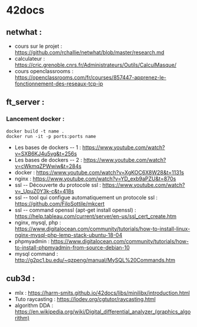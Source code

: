 # 42docs

 ## netwhat :
  
   - cours sur le projet : https://github.com/rchallie/netwhat/blob/master/research.md
   - calculateur : https://cric.grenoble.cnrs.fr/Administrateurs/Outils/CalculMasque/
   - cours openclassrooms : https://openclassrooms.com/fr/courses/857447-apprenez-le-fonctionnement-des-reseaux-tcp-ip
  
 
 ## ft_server : 

   ### Lancement docker :
    docker build -t name .
    docker run -it -p ports:ports name
   - Les bases de dockers -- 1 : https://www.youtube.com/watch?v=SXB6KJ4u5vg&t=256s
   - Les bases de dockers -- 2 : https://www.youtube.com/watch?v=cWkmqZPWwiw&t=284s
   - docker : https://www.youtube.com/watch?v=XgKOC6X8W28&t=1131s
   - nginx : https://www.youtube.com/watch?v=YD_exb9aPZU&t=870s
   - ssl -- Découverte du protocole ssl  : https://www.youtube.com/watch?v=_UpuZ0Y3k-c&t=418s
   - ssl -- tool qui configue automatiquement un protocole ssl  : https://github.com/FiloSottile/mkcert
   - ssl -- command openssl (apt-get install openssl) : https://help.tableau.com/current/server/en-us/ssl_cert_create.htm
   - nginx, mysql, php : https://www.digitalocean.com/community/tutorials/how-to-install-linux-nginx-mysql-php-lemp-stack-ubuntu-18-04
   - phpmyadmin : https://www.digitalocean.com/community/tutorials/how-to-install-phpmyadmin-from-source-debian-10
   - mysql command : http://g2pc1.bu.edu/~qzpeng/manual/MySQL%20Commands.htm
  


 ## cub3d : 

   - mlx : https://harm-smits.github.io/42docs/libs/minilibx/introduction.html
   - Tuto raycasting : https://lodev.org/cgtutor/raycasting.html
   - algorithm DDA : https://en.wikipedia.org/wiki/Digital_differential_analyzer_(graphics_algorithm)
  
